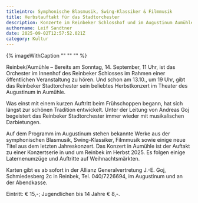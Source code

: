 ```yaml
---
titleintro: Symphonische Blasmusik, Swing-Klassiker & Filmmusik
title: Herbstauftakt für das Stadtorchester
description: Konzerte im Reinbeker Schlosshof und im Augustinum Aumühle
authorname: Leif Sandtner
date: 2025-09-02T12:57:52.021Z
category: Kultur
---
```

{% imageWithCaption "" "" "" %}

Reinbek/Aumühle – Bereits am Sonntag, 14. September, 11 Uhr, ist das Orchester im Innenhof des Reinbeker Schlosses im Rahmen einer öffentlichen Veranstaltung zu hören. Und schon am 13.10., um 19 Uhr, gibt das Reinbeker Stadtorchester sein beliebtes Herbstkonzert im Theater des Augustinum in Aumühle. 

Was einst mit einem kurzen Auftritt beim Frühschoppen begann, hat sich längst zur schönen Tradition entwickelt. Unter der Leitung von Andreas Goj begeistert das Reinbeker Stadtorchester immer wieder mit musikalischen Darbietungen. 

Auf dem Programm im Augustinum stehen bekannte Werke aus der symphonischen Blasmusik, Swing-Klassiker, Filmmusik sowie einige neue Titel aus dem letzten Jahreskonzert. Das Konzert in Aumühle ist der Auftakt zu einer Konzertserie in und um Reinbek im Herbst 2025.  Es folgen einige Laternenumzüge und Auftritte auf Weihnachtsmärkten. 

 Karten gibt es ab sofort in der Allianz Generalvertretung J.-E. Goj, Schmiedesberg 2c in Reinbek, Tel. 040/7226694, im Augustinum und an der Abendkasse. 

Eintritt: € 15,-; Jugendlichen bis 14 Jahre € 8,-.